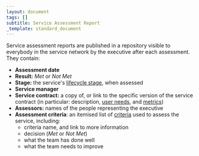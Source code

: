 ```yaml
---
layout: document
tags: []
subtitle: Service Assessment Report
_template: standard_document
---
```


Service assessment reports are published in a repository visible to everybody in the service network by the executive after each assessment. They contain:

* **Assessment date**
* **Result:** _Met_ or _Not Met_
* **Stage:** the service's [lifecycle stage](/lifecycle), when assessed
* **Service manager**
* **Service contract:** a copy of, or link to the specific version of the service contract (in particular: description, [user needs](/user-needs), and [metrics](/measuring-service-performance))
* **Assessors:** names of the people representing the executive
* **Assessment criteria**: an itemised list of [criteria](/service-assessment-criteria) used to assess the service, including:
  * criteria name, and link to more information
  * decision (_Met_ or _Not Met_)
  * what the team has done well
  * what the team needs to improve
